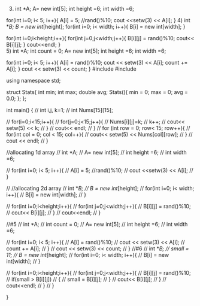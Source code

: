 3)  int *A;
    A= new int[5];
    int height =6;
    int width =6;

  for(int i=0; i< 5; i++){
    A[i] = 5; //rand()%10;
    cout <<setw(3) << A[i]; 
  } 
4)  int **B;
    B = new int*[height];
    for(int i=0; i< width; i++){
    B[i] = new int[width];
    }
  
  for(int i=0;i<height;i++){
        for(int j=0;j<width;j++){
          B[i][j] = rand()%10;
            cout<< B[i][j];
        }
        cout<<endl;
  }  
 5) int *A;
int count = 0;
A= new int[5];
int height =6;
int width =6;

  for(int i=0; i< 5; i++){
    A[i] = rand()%10;
    cout << setw(3) << A[i]; 
    count += A[i];
  }
  cout << setw(3) << count;
}
#include <iostream>
#include <iomanip>

using namespace std;

struct Stats{
  int min;
  int max;
  double avg;
  Stats(){
    min = 0;
    max = 0;
    avg = 0.0;
  };
};

int main() {
//   int  i,j, k=1;
// int Nums[15][15];

//   for(i=0;i<15;i++){
//   for(j=0;j<15;j++){
//       Nums[i][j]=k;
//       k++;
//       cout<< setw(5) << k;
//   }
//   cout<< endl;
//   }
//   for (int row = 0; row< 15; row++){
//   for(int col = 0; col < 15; col++){
//     cout<< setw(5) << Nums[col][row];
//   }
//   cout << endl;
//   }


//allocating 1d array
// int *A;
// A= new int[5];
// int height =6;
// int width =6;

//   for(int i=0; i< 5; i++){
//     A[i] = 5; //rand()%10;
//     cout <<setw(3) << A[i]; 
//   }
  
//   //allocating 2d array
//   int **B;
//   B = new int*[height];
//   for(int i=0; i< width; i++){
//     B[i] = new int[width];
//   }
  
//   for(int i=0;i<height;i++){
//         for(int j=0;j<width;j++){
//           B[i][j] = rand()%10;
//             cout<< B[i][j];
//         }
//         cout<<endl;
//   } 

//#5
// int *A;
// int count = 0;
// A= new int[5];
// int height =6;
// int width =6;

//   for(int i=0; i< 5; i++){
//     A[i] = rand()%10;
//     cout << setw(3) << A[i]; 
//     count += A[i];
//   }
//   cout << setw(3) << count;
// }
//#6
// int **B;
// small = 11;
//   B = new int*[height];
//   for(int i=0; i< width; i++){
//     B[i] = new int[width];
//   }
  
//   for(int i=0;i<height;i++){
//         for(int j=0;j<width;j++){
//           B[i][j] = rand()%10;
//           if(small > B[i][j])
//           {
//             small = B[i][j];
//           }
//         cout<< B[i][j];
//         }
//         cout<<endl;
//   } 
// }

}
